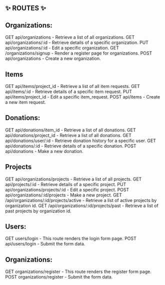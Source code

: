 ## ✨ ROUTES ✨
  
## Organizations:
GET api/organizations - Retrieve a list of all organizations.
GET api/organizations/:id  - Retrieve details of a specific organization. 
PUT api/organizations/:id - Edit a specific organization.
GET /organizations/signup - Render a register page for organizations.
POST api/organizations - Create a new organization.

## Items
GET api/items/project_id - Retrieve a list of all item requests.
GET api/items/:id - Retrieve details of a specific item request.
PUT api/items/project_id  - Edit a specific item_request.
POST api/items - Create a new item request.

## Donations:
GET api/donations/item_id - Retrieve a list of all donations.
GET api/donations/project_id - Retrieve a list of all donations.
GET api/donations/user/:id - Retrieve donation history for a specific user.
GET api/donations/:id - Retrieve details of a specific donation.
POST api/donations - Make a new donation.

## Projects
GET api/organizations/projects - Retrieve a list of all projects.
GET api/projects/:id - Retrieve details of a specific project.
PUT api/organizations/projects/:id - Edit a specific project.
POST api/organizations/:id/projects - Make a new project.
GET /api/organizations/:id/projects/active - Retrieve a list of active projects by organization id.
GET /api/organizations/:id/projects/past - Retrieve a list of past projects by organization id.

## Users:
GET users/login - This route renders the login form page.
POST api/users/login - Submit the form data.

## Organizations:
GET organizations/register - This route renders the register form page.
POST organizations/register - Submit the form data.
